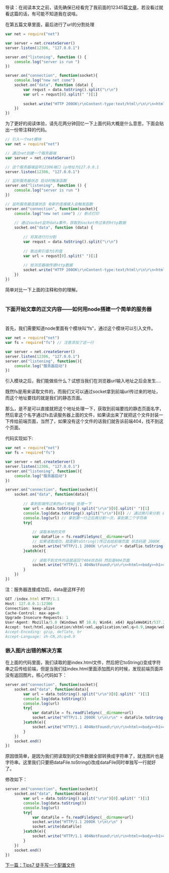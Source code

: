 导读：在阅读本文之前，请先确保已经看完了我前面的12345篇[文章](https://github.com/KamyoChae/Kam-NodeJs)，若没看过就看这篇的话，有可能不知道我在说啥。
 

在第五篇文章里面，最后进行了url的分割处理


```JavaScript
var net = require("net")

var server = net.createServer()
server.listen(12306, "127.0.0.1")

server.on("listening", function () {
    console.log("server is run ")
})

server.on("connection", function(socket){
    console.log("new net come")
    socket.on("data", function (data) {
        var requst = data.toString().split("\r\n")
        var url = requst[0].split(" ")[1] 
         
        socket.write("HTTP 200OK\r\nContent-type:text/html\r\n\r\n<html><body>HELLO WORLD!</body></html>")
    })
})
```
为了更好的阅读体验，请先花两分钟回忆一下上面代码大概是什么意思，下面会贴出一份带注释的代码。


```JavaScript
// 引入一个net模块
var net = require("net")

// 通过net创建一个服务器端
var server = net.createServer()

// 这个服务器端监听12306端口 ip地址为127.0.0.1
server.listen(12306, "127.0.0.1")

// 监听服务器状态 启动时触发函数
server.on("listening", function () {
    console.log("server is run ")
})

// 监听服务器连接状态 有新的连接接入会触发函数
server.on("connection", function(socket){
    console.log("new net come") // 断点打印
    
    // 通过socket监听data事件，获取到socket传过来的http数据
    socket.on("data", function (data) {
    
        // 将其进行行分割
        var requst = data.toString().split("\r\n")
        
        // 取出索引值为1的值
        var url = requst[0].split(" ")[1] 
         
        // 给浏览器端传递http数据
        socket.write("HTTP 200OK\r\nContent-type:text/html\r\n\r\n<html><body>HELLO WORLD!</body></html>")
    })
})
```


简单对比一下上面的注释和你的理解。

#
### 下面开始文章的正文内容——如何用node搭建一个简单的服务器
#
首先，我们需要知道node里面有个模块叫“fs”，通过这个模块可以引入文件。

```javascript
var net = require("net")
var fs = require("fs") // 注意添加了这一行

var server = net.createServer()
server.listen(12306, "127.0.0.1")
server.on("listening", function(){
    console.log("服务器启动")
})

```
引入模块之后，我们能做些什么？试想当我们在浏览器url输入地址之后会发生....

既然fs是用来读取文件的，而我们又可以通过socket拿到前端url传过来的地址，而这个地址要找的就是我们的静态页面。

那么，是不是可以直接就把这个地址处理一下，获取到前端要找的静态页面名字，然后拿这个名字通过fs去读服务器上面的文件，如果读出来了就把这个文件封装一下传给前端页面，当然了，如果没有这个文件的话我们就告诉前端404，找不到这个页面。

代码实现如下:

```javascript
var net = require("net")
var fs = require("fs")

var server = net.createServer()
server.listen(12306, "127.0.0.1")
server.on("listening", function(){
    console.log("服务器启动")
})

server.on("connection", function(socket){
    socket.on("data", function(data){
        
        // 拿到前端传过来的url地址 处理一下
        var url = data.toString().split("\r\n")[0].split(" ")[1]
        console.log(data.toString().split("\r\n")[0]) // 通过换行来分割 拿到第一行
        console.log(url) // 拿到第一行之后再分割一次，拿到第二个字符串
        try{
        
            // 读取本地的文件
            var dataFlie = fs.readFileSync(__dirname+url)
            // 如果读取成功，就直接toString()传过去给前端页面 状态码是 200OK
            socket.write("HTTP/1.1 200OK \r\n\r\n" + dataFlie.toString())
        }catch(e){
        
            // 读取不到文件的话就返回个404状态码 然后是404页面
            socket.write("HTTP/1.1 404NotFound\r\n\r\n<html><body><h1>404 NOT Found</h1></body></html>>")
        }
    })
})

```
注：服务器连接成功后，data是这样子的

```javascript
GET /index.html HTTP/1.1
Host: 127.0.0.1:12306
Connection: keep-alive
Cache-Control: max-age=0
Upgrade-Insecure-Requests: 1
User-Agent: Mozilla/5.0 (Windows NT 10.0; Win64; x64) AppleWebKit/537.36 (KHTML, like Gecko) Chrome/69.0.3497.100 Safari/537.36
Accept: text/html,application/xhtml+xml,application/xml;q=0.9,image/webp,image/apng,*/*;q=0.8
Accept-Encoding: gzip, deflate, br
Accept-Language: zh-CN,zh;q=0.9
```

### 嵌入图片出错的解决方案

在上面的代码里面，我们读取的是index.html文件，然后把它toString()变成字符串之后传给前端，但是当我们往index.html里面添加图片的时候，发现前端页面并没有返回图片。核心代码如下：

```javascript
server.on("connection", function(socket){
    socket.on("data", function(data){
        var url = data.toString().split("\r\n")[0].split(" ")[1]
        console.log(data.toString())
        console.log(url)
        try{
            var dataFile = fs.readFileSync(__dirname+url)
            socket.write("HTTP/1.1 200OK \r\n\r\n" + dataFile.toString())
        }catch(e){
            socket.write("HTTP/1.1 404NotFound\r\n\r\n<html><body><h1>404 NOT Found</h1></body></html>>")
        }
    })
    socket.end()
})
```
原因很简单，是因为我们把读取到的文件数据全部转换成字符串了，就连图片也是字符串。这里我们只要把dataFile.toString()改成dataFile同时单独写一行就好了。

修改如下：

```javascript
server.on("connection", function(socket){
    socket.on("data", function(data){
        var url = data.toString().split("\r\n")[0].split(" ")[1]
        console.log(data.toString())
        console.log(url)
        try{
            var dataFile = fs.readFileSync(__dirname+url)
            socket.write("HTTP/1.1 200OK \r\n\r\n" )
            socket.write(dataFile)
        }catch(e){
            socket.write("HTTP/1.1 404NotFound\r\n\r\n<html><body><h1>404 NOT Found</h1></body></html>>")
        }
    })
    socket.end()
})
```
[下一篇：Tips7 徒手写一个配置文件](https://github.com/KamyoChae/Kam-NodeJs/blob/master/_pages/tips7-%E7%94%A8node%E6%90%AD%E5%BB%BA%E4%B8%80%E4%B8%AA%E7%AE%80%E5%8D%95%E7%9A%84%E6%9C%8D%E5%8A%A1%E5%99%A8%EF%BC%88%E4%BA%8C%EF%BC%89.md)
